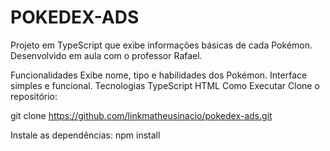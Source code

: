 # POKEDEX-ADS 
Projeto em TypeScript que exibe informações básicas de cada Pokémon. Desenvolvido em aula com o professor Rafael.

Funcionalidades
Exibe nome, tipo e habilidades dos Pokémon.
Interface simples e funcional.
Tecnologias
TypeScript
HTML
Como Executar
Clone o repositório:

git clone https://github.com/linkmatheusinacio/pokedex-ads.git

Instale as dependências:
npm install
